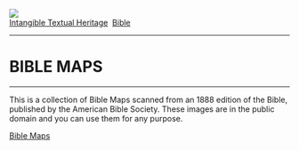 [![](../../cdshop/ithlogo.png)](../../index)  
[Intangible Textual Heritage](../../index)  [Bible](../index) 

------------------------------------------------------------------------

# BIBLE MAPS

------------------------------------------------------------------------

This is a collection of Bible Maps scanned from an 1888 edition of the
Bible, published by the American Bible Society. These images are in the
public domain and you can use them for any purpose.

[Bible Maps](bmap00)  
